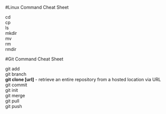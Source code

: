 #Linux Command Cheat Sheet

cd<br>
cp<br>
ls<br>
mkdir<br>
mv<br>
rm<br>
rmdir<br>

#Git Command Cheat Sheet

git add<br>
git branch<br>
<b>git clone [url]</b> - retrieve an entire repository from a hosted location via URL<br>
git commit<br>
git init<br>
git merge<br>
git pull<br>
git push<br>

